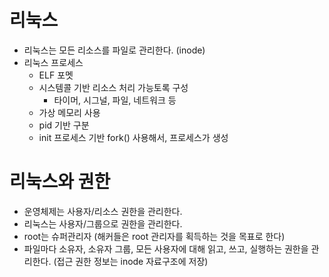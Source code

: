 # 리눅스

- 리눅스는 모든 리소스를 파일로 관리한다. (inode)
- 리눅스 프로세스
    - ELF 포멧
    - 시스템콜 기반 리소스 처리 가능토록 구성
        - 타이머, 시그널, 파일, 네트워크 등
    - 가상 메모리 사용
    - pid 기반 구분
    - init 프로세스 기반 fork() 사용해서, 프로세스가 생성

# 리눅스와 권한

- 운영체제는 사용자/리소스 권한을 관리한다.
- 리눅스는 사용자/그룹으로 권한을 관리한다.
- root는 슈퍼관리자 (해커들은 root 관리자를 획득하는 것을 목표로 한다)
- 파일마다 소유자, 소유자 그룹, 모든 사용자에 대해 읽고, 쓰고, 실행하는 권한을 관리한다. (접근 권한 정보는 inode 자료구조에 저장)
